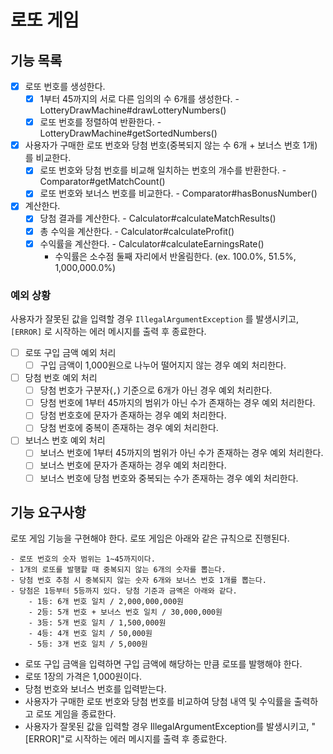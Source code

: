 # 로또 게임

## 기능 목록
- [x] 로또 번호를 생성한다.
  - [x] 1부터 45까지의 서로 다른 임의의 수 6개를 생성한다. - LotteryDrawMachine#drawLotteryNumbers()
  - [x] 로또 번호를 정렬하여 반환한다. - LotteryDrawMachine#getSortedNumbers()
- [x] 사용자가 구매한 로또 번호와 당첨 번호(중복되지 않는 수 6개 + 보너스 번호 1개)를 비교한다.
  - [x] 로또 번호와 당첨 번호를 비교해 일치하는 번호의 개수를 반환한다. - Comparator#getMatchCount()
  - [x] 로또 번호와 보너스 번호를 비교한다. - Comparator#hasBonusNumber()
- [x] 계산한다.
  - [x] 당첨 결과를 계산한다. - Calculator#calculateMatchResults()
  - [x] 총 수익을 계산한다. - Calculator#calculateProfit()
  - [x] 수익률을 계산한다. - Calculator#calculateEarningsRate()
    - 수익률은 소수점 둘째 자리에서 반올림한다. (ex. 100.0%, 51.5%, 1,000,000.0%)

### 예외 상황
사용자가 잘못된 값을 입력할 경우 `IllegalArgumentException` 를 발생시키고, `[ERROR]` 로 시작하는 에러 메시지를 출력 후 종료한다.
- [ ] 로또 구입 금액 예외 처리
  - [ ] 구입 금액이 1,000원으로 나누어 떨어지지 않는 경우 예외 처리한다.
- [ ] 당첨 번호 예외 처리
  - [ ] 당첨 번호가 구분자(`,`) 기준으로 6개가 아닌 경우 예외 처리한다.
  - [ ] 당첨 번호에 1부터 45까지의 범위가 아닌 수가 존재하는 경우 예외 처리한다.
  - [ ] 당첨 번호호에 문자가 존재하는 경우 예외 처리한다.
  - [ ] 당첨 번호에 중복이 존재하는 경우 예외 처리한다.
- [ ] 보너스 번호 예외 처리
  - [ ] 보너스 번호에 1부터 45까지의 범위가 아닌 수가 존재하는 경우 예외 처리한다.
  - [ ] 보너스 번호에 문자가 존재하는 경우 예외 처리한다.
  - [ ] 보너스 번호에 당첨 번호와 중복되는 수가 존재하는 경우 예외 처리한다.

## 기능 요구사항
로또 게임 기능을 구현해야 한다. 로또 게임은 아래와 같은 규칙으로 진행된다.

```
- 로또 번호의 숫자 범위는 1~45까지이다.
- 1개의 로또를 발행할 때 중복되지 않는 6개의 숫자를 뽑는다.
- 당첨 번호 추첨 시 중복되지 않는 숫자 6개와 보너스 번호 1개를 뽑는다.
- 당첨은 1등부터 5등까지 있다. 당첨 기준과 금액은 아래와 같다.
    - 1등: 6개 번호 일치 / 2,000,000,000원
    - 2등: 5개 번호 + 보너스 번호 일치 / 30,000,000원
    - 3등: 5개 번호 일치 / 1,500,000원
    - 4등: 4개 번호 일치 / 50,000원
    - 5등: 3개 번호 일치 / 5,000원
```

- 로또 구입 금액을 입력하면 구입 금액에 해당하는 만큼 로또를 발행해야 한다.
- 로또 1장의 가격은 1,000원이다.
- 당첨 번호와 보너스 번호를 입력받는다.
- 사용자가 구매한 로또 번호와 당첨 번호를 비교하여 당첨 내역 및 수익률을 출력하고 로또 게임을 종료한다.
- 사용자가 잘못된 값을 입력할 경우 IllegalArgumentException를 발생시키고, "[ERROR]"로 시작하는 에러 메시지를 출력 후 종료한다.




